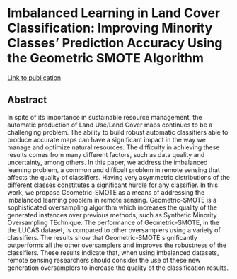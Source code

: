 # Imbalanced Learning in Land Cover Classification: Improving Minority Classes’ Prediction Accuracy Using the Geometric SMOTE Algorithm

[Link to publication](https://doi.org/10.3390/rs11243040)

## Abstract

In spite of its importance in sustainable resource management, the automatic production of Land
Use/Land Cover maps continues to be a challenging problem. The ability to build robust automatic
classifiers able to produce accurate maps can have a significant impact in the way we manage and
optimize natural resources. The difficulty in achieving these results comes from many different
factors, such as data quality and uncertainty, among others. In this paper, we address the
imbalanced learning problem, a common and difficult problem in remote sensing that affects the
quality of classifiers. Having very asymmetric distributions of the different classes constitutes a
significant hurdle for any classifier. In this work, we propose Geometric-SMOTE as a means of
addressing the imbalanced learning problem in remote sensing. Geometric-SMOTE is a sophisticated
oversampling algorithm which increases the quality of the generated instances over previous methods,
such as Synthetic Minority Oversampling TEchnique. The performance of Geometric-SMOTE, in the the
LUCAS dataset, is compared to other oversamplers using a variety of classifiers. The results show
that Geometric-SMOTE significantly outperforms all the other oversamplers and improves the
robustness of the classifiers. These results indicate that, when using imbalanced datasets, remote
sensing researchers should consider the use of these new generation oversamplers to increase the
quality of the classification results.

